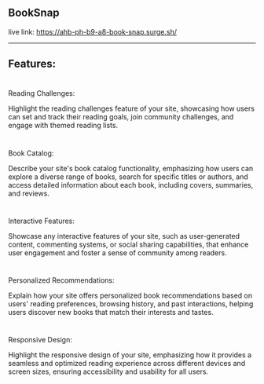 BookSnap
----------------------------------------------------------------

live link: https://ahb-ph-b9-a8-book-snap.surge.sh/

----------------------------------------------------------------

Features:
----------------------------------------------------------------
# 
Reading Challenges: 

Highlight the reading challenges feature of your site, showcasing how users can set and track their reading goals, join community challenges, and engage with themed reading lists.

#
Book Catalog: 

Describe your site's book catalog functionality, emphasizing how users can explore a diverse range of books, search for specific titles or authors, and access detailed information about each book, including covers, summaries, and reviews.

#
Interactive Features: 

Showcase any interactive features of your site, such as user-generated content, commenting systems, or social sharing capabilities, that enhance user engagement and foster a sense of community among readers.

#
Personalized Recommendations: 

Explain how your site offers personalized book recommendations based on users' reading preferences, browsing history, and past interactions, helping users discover new books that match their interests and tastes.

#
Responsive Design: 

Highlight the responsive design of your site, emphasizing how it provides a seamless and optimized reading experience across different devices and screen sizes, ensuring accessibility and usability for all users.